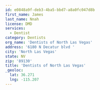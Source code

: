 ```yaml
---
id: e0848a9f-deb3-4ba5-bbd7-a8a0fc047d8b
first_name: James
last_name: Nnah
license: DMD
services:
  - Dentist
category: Dentists
org_name: 'Dentists of North Las Vegas'
address: '6180 N Decatur blvd '
city: 'North Las Vegas'
state: NV
zip: '89130'
title: 'Dentists of North Las Vegas'
_geoloc:
  lat: 36.271
  lng: -115.207
---
```

